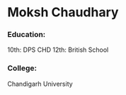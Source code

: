 # Moksh Chaudhary

### Education: 
10th: DPS CHD
12th: British School

### College:
Chandigarh University

